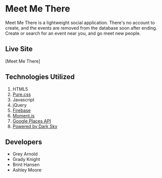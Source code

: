 # Meet Me There
Meet Me There is a lightweight social application. There's no account to create, and the events are removed from the database soon after ending. Create or search for an event near you, and go meet new people.

## Live Site
[Meet Me There]

## Technologies Utilized
1. HTML5
2. [Pure.css](https://purecss.io/)
3. Javascript
4. jQuery
5. [Firebase](https://firebase.google.com/)
6. [Moment.js](https://momentjs.com/)
7. [Google Places API](https://developers.google.com/places/)
8. [Powered by Dark Sky](https://darksky.net/poweredby/)


## Developers
- Grey Arnold
- Grady Knight
- Brint Hansen
- Ashley Moore
